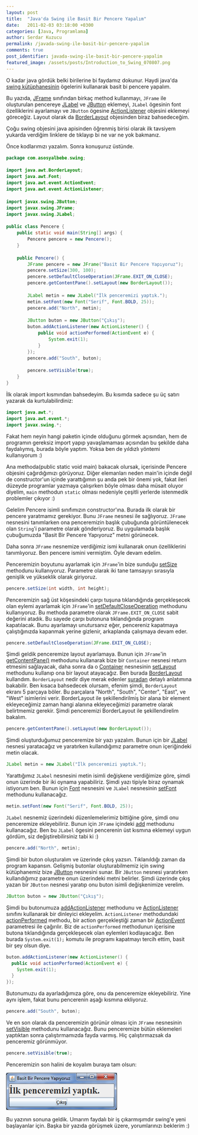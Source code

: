 ```yaml
---
layout: post
title:  "Java'da Swing ile Basit Bir Pencere Yapalım"
date:   2011-02-03 03:18:00 +0300
categories: [Java, Programlama]
author: Serdar Kuzucu
permalink: /javada-swing-ile-basit-bir-pencere-yapalim
comments: true
post_identifier: javada-swing-ile-basit-bir-pencere-yapalim
featured_image: /assets/posts/Introduction_to_Swing_070807.png
---
```


O kadar java gördük belki birilerine bi faydamız dokunur. 
Haydi java'da [swing kütüphanesinin][swing] 
ögelerini kullanarak basit bi pencere yapalım.

<!--more-->

Bu yazıda, [JFrame][jframe] sınıfından birkaç method kullanmayı, `JFrame` ile oluşturulan pencereye 
[JLabel][jlabel] ve [JButton][jbutton] eklemeyi, `JLabel` ögesinin font özelliklerini ayarlamayı ve `JButton` ögesine 
[ActionListener][actionlistener] objesini eklemeyi göreceğiz. 
Layout olarak da [BorderLayout][borderlayout] objesinden biraz bahsedeceğim.

Çoğu swing objesini java apisinden öğrenmiş birisi olarak ilk tavsiyem yukarda verdiğim linklere de tıklayıp 
bi ne var ne yok bakmanız.

Önce kodlarımızı yazalım. Sonra konuşuruz üstünde.

```java
package com.asosyalbebe.swing;

import java.awt.BorderLayout;
import java.awt.Font;
import java.awt.event.ActionEvent;
import java.awt.event.ActionListener;

import javax.swing.JButton;
import javax.swing.JFrame;
import javax.swing.JLabel;

public class Pencere {
    public static void main(String[] args) {
        Pencere pencere = new Pencere();
    }

    public Pencere() {
        JFrame pencere = new JFrame("Basit Bir Pencere Yapıyoruz");
        pencere.setSize(300, 100);
        pencere.setDefaultCloseOperation(JFrame.EXIT_ON_CLOSE);
        pencere.getContentPane().setLayout(new BorderLayout());

        JLabel metin = new JLabel("İlk penceremizi yaptık.");
        metin.setFont(new Font("Serif", Font.BOLD, 25));
        pencere.add("North", metin);

        JButton buton = new JButton("Çıkış");
        buton.addActionListener(new ActionListener() {
            public void actionPerformed(ActionEvent e) {
                System.exit(1);
            }
        });
        pencere.add("South", buton);

        pencere.setVisible(true);
    }
}
```

İlk olarak import kısmından bahsedeyim. Bu kısımda sadece şu üç satırı yazarak da kurtulabilirdiniz:

```java
import java.awt.*;
import java.awt.event.*;
import javax.swing.*;
```

Fakat hem neyin hangi paketin içinde olduğunu görmek açısından, 
hem de programın gereksiz import yapıp yavaşlamaması açısından bu şekilde daha faydalıymış, 
burada böyle yaptım. Yoksa ben de yıldızlı yöntemi kullanıyorum :)

Ana methoda(public static void main) bakacak olursak, içerisinde Pencere objesini çağırdığımızı görüyoruz. 
Diğer elemanları neden main'in içinde değil de constructor'un içinde yarattığımın şu anda pek bir önemi yok, 
fakat ileri düzeyde programlar yazmaya çalışırken böyle olması daha müsait oluyor diyelim, 
`main` methodun `static` olması nedeniyle çeşitli yerlerde istenmedik problemler çıkıyor :)

Gelelim Pencere isimli sınıfımızın constructor'ına. 
Burada ilk olarak bir pencere yaratmamız gerekiyor. 
Bunu `JFrame` nesnesi ile sağlıyoruz. 
`JFrame` nesnesini tanımlarken ona penceremizin başlık çubuğunda görüntülenecek olan 
`String`'i parametre olarak gönderiyoruz. 
Bu uygulamada başlık çubuğumuzda "Basit Bir Pencere Yapıyoruz" metni görünecek.

Daha sonra `JFrame` nesnemize verdiğimiz ismi kullanarak onun özelliklerini tanımlıyoruz. 
Ben pencere ismini vermiştim. 
Öyle devam edelim.

Penceremizin boyutunu ayarlamak için `JFrame`'in bize sunduğu [setSize][setsize] methodunu kullanıyoruz. 
Parametre olarak iki tane tamsayıyı sırasıyla genişlik ve yükseklik olarak giriyoruz.

```java
pencere.setSize(int width, int height);
```

Penceremizin sağ üst köşesindeki çarpı tuşuna tıklandığında gerçekleşecek olan eylemi ayarlamak için `JFrame`'in 
[setDefaultCloseOperation][setDefaultCloseOperation] methodunu kullanıyoruz. 
Bu methoda parametre olarak `JFrame.EXIT_ON_CLOSE` sabit değerini atadık. 
Bu sayede çarpı butonuna tıklandığında program kapatılacak. 
Bunu ayarlamayı unutursanız eğer, pencereniz kapatmaya çalıştığınızda kapanmak yerine gizlenir, 
arkaplanda çalışmaya devam eder.

```java
pencere.setDefaultCloseOperation(JFrame.EXIT_ON_CLOSE);
```

Şimdi geldik penceremize layout ayarlamaya. 
Bunun için `JFrame`'in [getContentPane()][jframe.getContentPane] methodunu 
kullanarak bize bir `Container` nesnesi return etmesini sağlayacak, daha sonra da o 
[Container][container] nesnesinin [setLayout][jframe.setLayout] methodunu kullanıp ona bir layout atayacağız. 
Ben burada [BorderLayout][borderlayout] kullandım. 
`BorderLayout` nedir diye merak edenler [şuradan][borderlayout.tutorial] detaylı anlatımına bakabilir. 
Ben kısaca bahsedecek olursam, efenim şimdi, `BorderLayout` ekranı 5 parçaya böler. 
Bu parçalara "North", "South", "Center", "East", ve "West" isimlerini verir. 
BorderLayout ile şekillendirilmiş bir alana bir element ekleyeceğimiz zaman hangi alanına ekleyeceğimizi 
parametre olarak belirtmemiz gerekir. 
Şimdi penceremizi BorderLayout ile şekillendirelim bakalım.

```java
pencere.getContentPane().setLayout(new BorderLayout());
```

Şimdi oluşturduğumuz penceremize bir yazı yazalım. 
Bunun için bir [JLabel][jlabel] nesnesi yaratacağız 
ve yaratırken kullandığımız parametre onun içeriğindeki metin olacak.

```java
JLabel metin = new JLabel("İlk penceremizi yaptık.");
```

Yarattığımız `JLabel` nesnesini metin isimli değişkene verdiğimize göre, şimdi onun üzerinde bir iki oynama yapabiliriz. 
Şimdi yazı tipiyle biraz oynamak istiyorum ben. 
Bunun için [Font][font] nesnesini ve `JLabel` nesnesinin [setFont][setFont] methodunu kullanacağız.

```java
metin.setFont(new Font("Serif", Font.BOLD, 25));
```

`JLabel` nesnemiz üzerindeki düzenlemelerimiz bittiğine göre, şimdi onu penceremize ekleyebiliriz. 
Bunun için `JFrame` içindeki [add][container.add] methodunu kullanacağız. 
Ben bu `JLabel` ögesini pencerenin üst kısmına eklemeyi uygun gördüm, siz değiştirebilirsiniz tabi ki :)

```java
pencere.add("North", metin);
```

Şimdi bir buton oluşturalım ve üzerinde çıkış yazsın. 
Tıklanıldığı zaman da program kapansın. 
Gelişmiş butonlar oluşturabilmemiz için swing kütüphanemiz bize [JButton][jbutton] nesnesini sunar. 
Bir `JButton` nesnesi yaratırken kullandığımız parametre onun üzerindeki metni belirler. 
Şimdi üzerinde çıkış yazan bir `JButton` nesnesi yaratıp onu buton isimli değişkenimize verelim.

```java
JButton buton = new JButton("Çıkış");
```

Şimdi bu butonumuza [addActionListener][addActionListener] methodunu ve [ActionListener][actionlistener] 
sınıfını kullanarak bir dinleyici ekleyelim. 
`ActionListener` methodundaki [actionPerformed][actionPerformed] methodu, bir action gerçekleştiği zaman bir 
[ActionEvent][actionevent] parametresi ile çağırılır. 
Biz de `actionPerformed` methodunun içerisine butona tıklandığında gerçekleşecek olan eylemleri kodlayacağız. 
Ben burada `System.exit(1);` komutu ile programı kapatmayı tercih ettim, basit bir şey olsun diye.

```java
buton.addActionListener(new ActionListener() {
  public void actionPerformed(ActionEvent e) {
    System.exit(1);
  }
});
```

Butonumuzu da ayarladığımıza göre, onu da penceremize ekleyebiliriz. 
Yine aynı işlem, fakat bunu pencerenin aşağı kısmına ekliyoruz.

```java
pencere.add("South", buton);
```

Ve en son olarak da penceremizin görünür olması için `JFrame` nesnesinin 
[setVisible][setVisible] methodunu kullanacağız. 
Bunu penceremize bütün eklemeleri yaptıktan sonra çalıştırmamızda fayda varmış. 
Hiç çalıştırmazsak da penceremiz görünmüyor.

```java
pencere.setVisible(true);
```

Penceremizin son halini de koyalım buraya tam olsun:

![java swing window frame](/assets/posts/java-swng-300x100.png)

Bu yazının sonuna geldik. 
Umarım faydalı bir iş çıkarmışımdır swing'e yeni başlayanlar için. 
Başka bir yazıda görüşmek üzere, yorumlarınızı beklerim :)

[swing]: https://docs.oracle.com/javase/7/docs/api/javax/swing/package-summary.html
[jframe]: https://docs.oracle.com/javase/7/docs/api/javax/swing/JFrame.html
[jlabel]: https://docs.oracle.com/javase/7/docs/api/javax/swing/JLabel.html
[jbutton]: https://docs.oracle.com/javase/7/docs/api/javax/swing/JButton.html
[actionlistener]: https://docs.oracle.com/javase/7/docs/api/java/awt/event/ActionListener.html
[borderlayout]: https://docs.oracle.com/javase/7/docs/api/java/awt/BorderLayout.html
[borderlayout.tutorial]: https://docs.oracle.com/javase/tutorial/uiswing/layout/border.html
[setsize]: https://docs.oracle.com/javase/7/docs/api/java/awt/Component.html#setSize(int,%20int)
[setDefaultCloseOperation]: https://docs.oracle.com/javase/7/docs/api/javax/swing/JFrame.html#setDefaultCloseOperation(int)
[setVisible]: https://docs.oracle.com/javase/7/docs/api/java/awt/Component.html#setVisible(boolean)
[addActionListener]: https://docs.oracle.com/javase/7/docs/api/javax/swing/AbstractButton.html#addActionListener(java.awt.event.ActionListener)
[actionlistener]: https://docs.oracle.com/javase/7/docs/api/java/awt/event/ActionListener.html
[actionPerformed]: https://docs.oracle.com/javase/7/docs/api/java/awt/event/ActionListener.html#actionPerformed(java.awt.event.ActionEvent)
[actionevent]: https://docs.oracle.com/javase/7/docs/api/java/awt/event/ActionEvent.html
[container.add]: https://docs.oracle.com/javase/7/docs/api/java/awt/Container.html#add(java.awt.Component)
[font]: https://docs.oracle.com/javase/7/docs/api/java/awt/Font.html
[setFont]: https://docs.oracle.com/javase/7/docs/api/javax/swing/JComponent.html#setFont(java.awt.Font)
[jframe.setLayout]: https://docs.oracle.com/javase/7/docs/api/javax/swing/JFrame.html#setLayout(java.awt.LayoutManager)
[jframe.getContentPane]: https://docs.oracle.com/javase/7/docs/api/javax/swing/JFrame.html#getContentPane()
[container]: https://docs.oracle.com/javase/7/docs/api/java/awt/Container.html
